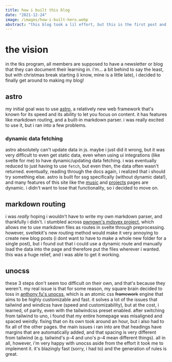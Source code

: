 ```yaml
---
title: how i built this blog
date: "2021-12-24"
image: /images/how-i-built-hero.webp
abstract: "this blog took a lil effort, but this is the first post and how i finally figured it out"
---
```


# the vision
in the tks program, all members are supposed to have a newsletter or blog that they can document their learning in. i'm... a bit behind to say the least, but with christmas break starting (i know, mine is a little late), i decided to finally get around to making my blog!

## astro
my initial goal was to use [astro](https://astro.build), a relatively new web framework that's known for its speed and its ability to let you focus on content. it has features like markdown routing, and a built-in markdown parser. i was really excited to use it, but i ran into a few problems.

### dynamic data fetching
astro absolutely can't update data in js. maybe i just did it wrong, but it was very difficult to even get static data, even when using ui integrations (like svelte for me) to have dynamic/updating data fetching. i was eventually reduced to just having to use `fetch`, but even then, the data often wasn't returned. eventually, reading through the docs again, i realized that i should try something else. astro is built for ssg specifically (without dynamic data!), and many features of this site like the [music](/music) and [projects](/projects) pages are dynamic. i didn't want to lose that functionality, so i decided to move on.

## markdown routing
i was *really* hoping i wouldn't have to write my own markdown parser, and thankfully i didn't. i stumbled across [pwngwn's mdsvex project](https://github.com/pngwn/mdsvex), which allows me to use markdown files as routes in svelte through preprocessing. however, sveltekit's new routing method would make it very annoying to create new blog posts (i dont want to have to make a whole new folder for a single post), but i found out that i could use a dynamic route and manually load the data into the page and therefore put the files wherever i wanted. this was a huge relief, and i was able to get it working.

## unocss
these 3 steps don't seem too difficult on their own, and that's because they weren't. my real issue is that for some reason, my square brain decided to toss in [anthony fu's unocss](https://uno.antfu.me), which is an atomic css ~~framework~~ engine that aims to be highly customizable and fast. it solves a lot of the issues that tailwind and windicss have (speed and customizability), but at the cost, i learned, of parity, even with the tailwindcss preset enabled. after switching from tailwind to uno, i found that my entire homepage was misaligned and spaced weirdly. fixing that on its own took around an hour, but i also had to fix all of the other pages. the main issues i ran into are that headings have margins that are automatically added, and that spacing is very different from tailwind (e.g. tailwind's p-4 and uno's p-4 mean different things). all in all, however, i'm very happy with unocss aside from the effort it took me to implement it. it's blazingly fast (sorry, i had to) and the generation of rules is great.